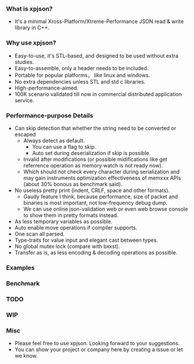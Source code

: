 
### What is xpjson?

- It's a minimal Xross-Platform/Xtreme-Performance JSON read & write library in C++.

### Why use xpjson?

- Easy-to-use, it's STL-based, and designed to be used without extra studies.
- Easy-to-assemble, only a header needs to be included.
- Portable for popular platforms， like linux and windows.
- No extra dependencies unless STL and std c libraries.
- High-performance-aimed.
- 100K scenario validated till now in commercial distributed application service.

### Performance-purpose Details

- Can skip detection that whether the string need to be converted or escaped
  - Always detect as default.
    - You can use a flag to skip.
    - Auto set during deserialization if skip is possible.
  - Invalid after modifications (or possible midifications like get referrence operation as memory watch is not ready now).
  - Which should not check every character during serialization and may gain instruments optimization effectiveness of memxxx APIs (about 30% bonous as benchmark said).
- No useless pretty print (indent, CRLF, space and other formats).
  - Gaudy feature I think, because performance, size of packet and binaries is most important, not low-frequency debug dump.
  - We can use online json-validation web or even web browse console to show them in pretty formats instead.
- As less temporary variables as possible.
- Auto enable move operations if compiler supports.
- One scan all parsed.
- Type-traits for value input and elegant cast between types.
- No global mutex lock (compare with bxxst).
- Transfer as is, as less encoding & decoding operations as possible.

### Examples

### Benchmark

### TODO

### WIP

### Misc

- Please feel free to use xpjson. Looking forward to your suggestions.
- You can show your project or company here by creating a issue or let we know.